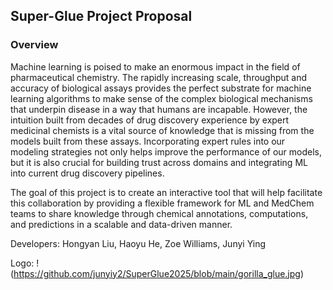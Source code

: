 ## Super-Glue Project Proposal

### Overview

Machine learning is poised to make an enormous impact in the field of pharmaceutical chemistry. The rapidly increasing scale, throughput and accuracy of biological assays provides the perfect substrate for machine learning algorithms to make sense of the complex biological mechanisms that underpin disease in a way that humans are incapable. However, the intuition built from decades of drug discovery experience by expert medicinal chemists is a vital source of knowledge that is missing from the models built from these assays. Incorporating expert rules into our modeling strategies not only helps improve the performance of our models, but it is also crucial for building trust across domains and integrating ML into current drug discovery pipelines.
 
The goal of this project is to create an interactive tool that will help facilitate this collaboration by providing a flexible framework for ML and MedChem teams to share knowledge through chemical annotations, computations, and predictions in a scalable and data-driven manner.

Developers: Hongyan Liu, Haoyu He, Zoe Williams, Junyi Ying

Logo:
!(https://github.com/junyiy2/SuperGlue2025/blob/main/gorilla_glue.jpg)
